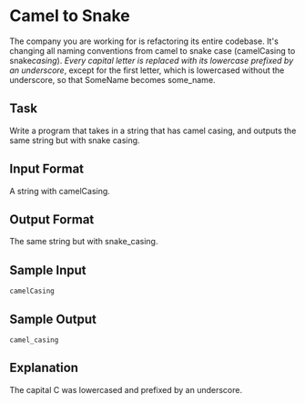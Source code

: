 # Camel to Snake

The company you are working for is refactoring its entire codebase. It's changing all naming conventions from camel to snake case (camelCasing to snake*casing*).
*Every capital letter is replaced with its lowercase prefixed by an underscore*, except for the first letter, which is lowercased without the underscore, so that SomeName becomes some_name.

## Task

Write a program that takes in a string that has camel casing, and outputs the same string but with snake casing.

## Input Format

A string with camelCasing.

## Output Format

The same string but with snake_casing.

## Sample Input

```=
camelCasing
```

## Sample Output

```=
camel_casing
```

## Explanation

The capital C was lowercased and prefixed by an underscore.

